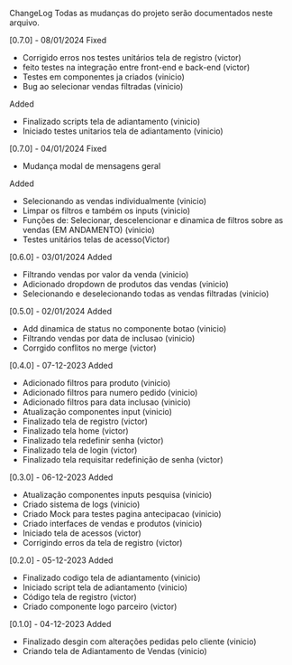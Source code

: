 ChangeLog
Todas as mudanças do projeto serão documentados neste arquivo.

[0.7.0] - 08/01/2024
Fixed
- Corrigido erros nos testes unitários tela de registro (victor)
- feito testes na integração entre front-end e back-end (victor)
- Testes em componentes ja criados (vinicio)
- Bug ao selecionar vendas filtradas (vinicio)

Added
- Finalizado scripts tela de adiantamento (vinicio)
- Iniciado testes unitarios tela de adiantamento (vinicio)

[0.7.0] - 04/01/2024
Fixed
- Mudança modal de mensagens geral

Added
- Selecionando as vendas individualmente (vinicio)
- Limpar os filtros e também os inputs (vinicio)
- Funções de: Selecionar, descelencionar e dinamica de filtros sobre as vendas (EM ANDAMENTO) (vinicio) 
- Testes unitários telas de acesso(Victor)

[0.6.0] - 03/01/2024
Added
- Filtrando vendas por valor da venda (vinicio)
- Adicionado dropdown de produtos das vendas (vinicio)
- Selecionando e deselecionando todas as vendas filtradas (vinicio)

[0.5.0] - 02/01/2024
Added
- Add dinamica de status no componente botao (vinicio)
- Filtrando vendas por data de inclusao (vinicio)
- Corrgido conflitos no merge (victor)

[0.4.0] - 07-12-2023
Added
- Adicionado filtros para produto (vinicio)
- Adicionado filtros para numero pedido (vinicio)
- Adicionado filtros para data inclusao (vinicio)
- Atualização componentes input (vinicio)
- Finalizado tela de registro (victor)
- Finalizado tela home (victor)
- Finalizado tela redefinir senha (victor)
- Finalizado tela de login (victor)
- Finalizado tela requisitar redefinição de senha (victor)


[0.3.0] - 06-12-2023
Added
- Atualização componentes inputs pesquisa (vinicio)
- Criado sistema de logs (vinicio)
- Criado Mock para testes pagina antecipacao (vinicio)
- Criado interfaces de vendas e produtos (vinicio)
- Iniciado tela de acessos (victor)
- Corrigindo erros da tela de registro (victor)

[0.2.0] - 05-12-2023
Added
- Finalizado codigo tela de adiantamento (vinicio)
- Iniciado script tela de adiantamento (vinicio)
- Código tela de registro (victor)
- Criado componente logo parceiro (victor)

[0.1.0] - 04-12-2023
Added
- Finalizado desgin com alterações pedidas pelo cliente (vinicio)
- Criando tela de Adiantamento de Vendas (vinicio)
